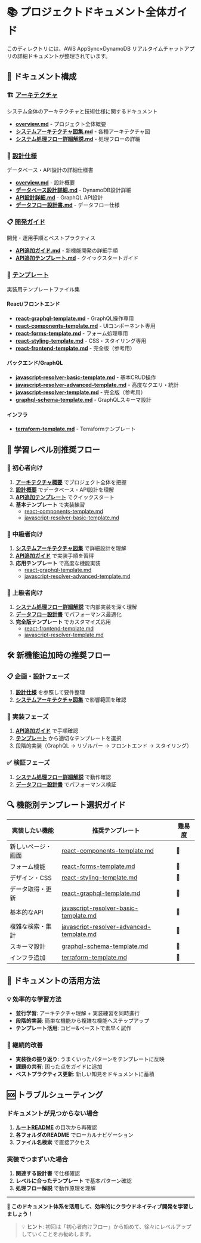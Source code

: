 # 📚 プロジェクトドキュメント全体ガイド

このディレクトリには、AWS AppSync×DynamoDB リアルタイムチャットアプリの詳細ドキュメントが整理されています。

## 📖 ドキュメント構成

### 🏗️ [アーキテクチャ](./architecture/)
システム全体のアーキテクチャと技術仕様に関するドキュメント

- **[overview.md](./architecture/overview.md)** - プロジェクト全体概要
- **[システムアーキテクチャ図集.md](./architecture/システムアーキテクチャ図集.md)** - 各種アーキテクチャ図
- **[システム処理フロー詳細解説.md](./architecture/システム処理フロー詳細解説.md)** - 処理フローの詳細

### 🎯 [設計仕様](./design/)
データベース・API設計の詳細仕様書

- **[overview.md](./design/overview.md)** - 設計概要
- **[データベース設計詳細.md](./design/データベース設計詳細.md)** - DynamoDB設計詳細
- **[API設計詳細.md](./design/API設計詳細.md)** - GraphQL API設計
- **[データフロー設計書.md](./design/データフロー設計書.md)** - データフロー仕様

### 📋 [開発ガイド](./guides/)
開発・運用手順とベストプラクティス

- **[API追加ガイド.md](./guides/API追加ガイド.md)** - 新機能開発の詳細手順
- **[API追加テンプレート.md](./guides/API追加テンプレート.md)** - クイックスタートガイド

### 🚀 [テンプレート](./templates/)
実装用テンプレートファイル集

#### React/フロントエンド
- **[react-graphql-template.md](./templates/react-graphql-template.md)** - GraphQL操作専用
- **[react-components-template.md](./templates/react-components-template.md)** - UIコンポーネント専用
- **[react-forms-template.md](./templates/react-forms-template.md)** - フォーム処理専用
- **[react-styling-template.md](./templates/react-styling-template.md)** - CSS・スタイリング専用
- **[react-frontend-template.md](./templates/react-frontend-template.md)** - 完全版（参考用）

#### バックエンド/GraphQL
- **[javascript-resolver-basic-template.md](./templates/javascript-resolver-basic-template.md)** - 基本CRUD操作
- **[javascript-resolver-advanced-template.md](./templates/javascript-resolver-advanced-template.md)** - 高度なクエリ・統計
- **[javascript-resolver-template.md](./templates/javascript-resolver-template.md)** - 完全版（参考用）
- **[graphql-schema-template.md](./templates/graphql-schema-template.md)** - GraphQLスキーマ設計

#### インフラ
- **[terraform-template.md](./templates/terraform-template.md)** - Terraformテンプレート

## 🎯 学習レベル別推奨フロー

### 🔰 初心者向け
1. **[アーキテクチャ概要](./architecture/overview.md)** でプロジェクト全体を把握
2. **[設計概要](./design/overview.md)** でデータベース・API設計を理解
3. **[API追加テンプレート](./guides/API追加テンプレート.md)** でクイックスタート
4. **基本テンプレート** で実装練習
   - [react-components-template.md](./templates/react-components-template.md)
   - [javascript-resolver-basic-template.md](./templates/javascript-resolver-basic-template.md)

### 🚀 中級者向け
1. **[システムアーキテクチャ図集](./architecture/システムアーキテクチャ図集.md)** で詳細設計を理解
2. **[API追加ガイド](./guides/API追加ガイド.md)** で実装手順を習得
3. **応用テンプレート** で高度な機能実装
   - [react-graphql-template.md](./templates/react-graphql-template.md)
   - [javascript-resolver-advanced-template.md](./templates/javascript-resolver-advanced-template.md)

### 🎯 上級者向け
1. **[システム処理フロー詳細解説](./architecture/システム処理フロー詳細解説.md)** で内部実装を深く理解
2. **[データフロー設計書](./design/データフロー設計書.md)** でパフォーマンス最適化
3. **完全版テンプレート** でカスタマイズ応用
   - [react-frontend-template.md](./templates/react-frontend-template.md)
   - [javascript-resolver-template.md](./templates/javascript-resolver-template.md)

## 🛠️ 新機能追加時の推奨フロー

### 📋 企画・設計フェーズ
1. **[設計仕様](./design/)** を参照して要件整理
2. **[システムアーキテクチャ図集](./architecture/システムアーキテクチャ図集.md)** で影響範囲を確認

### 🚀 実装フェーズ
1. **[API追加ガイド](./guides/API追加ガイド.md)** で手順確認
2. **[テンプレート](./templates/)** から適切なテンプレートを選択
3. 段階的実装（GraphQL → リゾルバー → フロントエンド → スタイリング）

### ✅ 検証フェーズ
1. **[システム処理フロー詳細解説](./architecture/システム処理フロー詳細解説.md)** で動作確認
2. **[データフロー設計書](./design/データフロー設計書.md)** でパフォーマンス検証

## 🔍 機能別テンプレート選択ガイド

| 実装したい機能 | 推奨テンプレート | 難易度 |
|---------------|-----------------|--------|
| 新しいページ・画面 | [react-components-template.md](./templates/react-components-template.md) | 🔰 |
| フォーム機能 | [react-forms-template.md](./templates/react-forms-template.md) | 🔰 |
| デザイン・CSS | [react-styling-template.md](./templates/react-styling-template.md) | 🔰 |
| データ取得・更新 | [react-graphql-template.md](./templates/react-graphql-template.md) | 🚀 |
| 基本的なAPI | [javascript-resolver-basic-template.md](./templates/javascript-resolver-basic-template.md) | 🚀 |
| 複雑な検索・集計 | [javascript-resolver-advanced-template.md](./templates/javascript-resolver-advanced-template.md) | 🎯 |
| スキーマ設計 | [graphql-schema-template.md](./templates/graphql-schema-template.md) | 🎯 |
| インフラ追加 | [terraform-template.md](./templates/terraform-template.md) | 🎯 |

## 📱 ドキュメントの活用方法

### 💡 効率的な学習方法
- **並行学習**: アーキテクチャ理解 + 実装練習を同時進行
- **段階的実装**: 簡単な機能から複雑な機能へステップアップ
- **テンプレート活用**: コピー&ペーストで素早く試作

### 🔄 継続的改善
- **実装後の振り返り**: うまくいったパターンをテンプレートに反映
- **課題の共有**: 困った点をガイドに追加
- **ベストプラクティス更新**: 新しい知見をドキュメントに蓄積

## 🆘 トラブルシューティング

### ドキュメントが見つからない場合
1. **[ルートREADME](../README.md)** の目次から再確認
2. **各フォルダのREADME** でローカルナビゲーション
3. **ファイル名検索** で直接アクセス

### 実装でつまずいた場合
1. **関連する設計書** で仕様確認
2. **レベルに合ったテンプレート** で基本パターン確認
3. **処理フロー解説** で動作原理を理解

---

**🌟 このドキュメント体系を活用して、効率的にクラウドネイティブ開発を学習しましょう！**

> 💡 **ヒント**: 初回は「初心者向けフロー」から始めて、徐々にレベルアップしていくことをお勧めします。
